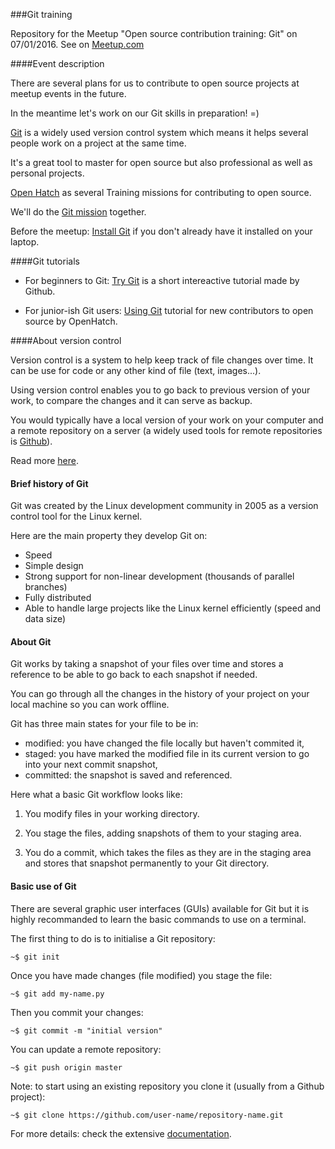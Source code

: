 ###Git training


Repository for the Meetup "Open source contribution training: Git" on 07/01/2016.
See on [Meetup.com](http://www.meetup.com/PyLadiesLondon/events/227540804/)


####Event description

There are several plans for us to contribute to open source projects at meetup events in the future.

In the meantime let's work on our Git skills in preparation! =)

[Git](http://git-scm.com/) is a widely used version control system which means it helps several people work on a project at the same time.

It's a great tool to master for open source but also professional as well as personal projects.

[Open Hatch](https://openhatch.org/) as several Training missions for contributing to open source.

We'll do the [Git mission](https://openhatch.org/missions/git) together.

Before the meetup: [Install Git](https://git-scm.com/book/en/v2/Getting-Started-Installing-Git) if you don't already have it installed on your laptop.


####Git tutorials
* For beginners to Git: [Try Git](https://try.github.io/levels/1/challenges/1) is a short intereactive tutorial made by Github.

* For junior-ish Git users: [Using Git](https://openhatch.org/missions/git) tutorial for new contributors to open source by OpenHatch.


####About version control

Version control is a system to help keep track of file changes over time.
It can be use for code or any other kind of file (text, images...).

Using version control enables you to go back to previous version of your work, to compare the changes and it can serve as backup.

You would typically have a local version of your work on your computer and a remote repository on a server (a widely used tools for remote repositories is [Github](http://github.com/)).


Read more [here](https://git-scm.com/book/en/v2/Getting-Started-About-Version-Control).



#### Brief history of Git

Git was created by the Linux development community in 2005 as a version control tool for the Linux kernel.

Here are the main property they develop Git on:

* Speed
* Simple design
* Strong support for non-linear development (thousands of parallel branches)
* Fully distributed
* Able to handle large projects like the Linux kernel efficiently (speed and data size)


#### About Git

Git works by taking a snapshot of your files over time and stores a reference to be able to go back to each snapshot if needed.

You can go through all the changes in the history of your project on your local machine so you can work offline.

Git has three main states for your file to be in:

* modified: you have changed the file locally but haven't commited it,
* staged: you have marked the modified file in its current version to go into your next commit snapshot,
* committed: the snapshot is saved and referenced.


Here what a basic Git workflow looks like:

1. You modify files in your working directory.

2. You stage the files, adding snapshots of them to your staging area.

3. You do a commit, which takes the files as they are in the staging area and stores that snapshot permanently to your Git directory.


#### Basic use of Git

There are several graphic user interfaces (GUIs) available for Git but it is highly recommanded to learn the basic commands to use on a terminal.

The first thing to do is to initialise a Git repository:
```
~$ git init
```

Once you have made changes (file modified) you stage the file:
```
~$ git add my-name.py
```

Then you commit your changes:
```
~$ git commit -m "initial version"
```

You can update a remote repository:
```
~$ git push origin master
```

Note: to start using an existing repository you clone it (usually from a Github project):
```
~$ git clone https://github.com/user-name/repository-name.git
```


For more details: check the extensive [documentation](https://git-scm.com/doc).
